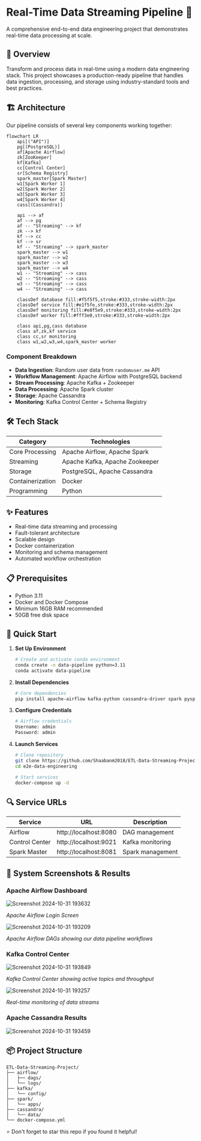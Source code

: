 

# Real-Time Data Streaming Pipeline 🚀

A comprehensive end-to-end data engineering project that demonstrates real-time data processing at scale.

## 🌟 Overview

Transform and process data in real-time using a modern data engineering stack. This project showcases a production-ready pipeline that handles data ingestion, processing, and storage using industry-standard tools and best practices.

## 🏗️ Architecture

Our pipeline consists of several key components working together:

```mermaid
flowchart LR
    api[("API")]
    pg[(PostgreSQL)]
    af[Apache Airflow]
    zk[ZooKeeper]
    kf[Kafka]
    cc[Control Center]
    sr[Schema Registry]
    spark_master[Spark Master]
    w1[Spark Worker 1]
    w2[Spark Worker 2]
    w3[Spark Worker 3]
    w4[Spark Worker 4]
    cass[(Cassandra)]

    api --> af
    af --> pg
    af -- "Streaming" --> kf
    zk --> kf
    kf --> cc
    kf --> sr
    kf -- "Streaming" --> spark_master
    spark_master --> w1
    spark_master --> w2
    spark_master --> w3
    spark_master --> w4
    w1 -- "Streaming" --> cass
    w2 -- "Streaming" --> cass
    w3 -- "Streaming" --> cass
    w4 -- "Streaming" --> cass

    classDef database fill:#f5f5f5,stroke:#333,stroke-width:2px
    classDef service fill:#e1f5fe,stroke:#333,stroke-width:2px
    classDef monitoring fill:#e8f5e9,stroke:#333,stroke-width:2px
    classDef worker fill:#fff3e0,stroke:#333,stroke-width:2px

    class api,pg,cass database
    class af,zk,kf service
    class cc,sr monitoring
    class w1,w2,w3,w4,spark_master worker
```

### Component Breakdown
- **Data Ingestion**: Random user data from `randomuser.me` API
- **Workflow Management**: Apache Airflow with PostgreSQL backend
- **Stream Processing**: Apache Kafka + Zookeeper
- **Data Processing**: Apache Spark cluster
- **Storage**: Apache Cassandra
- **Monitoring**: Kafka Control Center + Schema Registry

## 🛠️ Tech Stack

| Category | Technologies |
|----------|-------------|
| Core Processing | Apache Airflow, Apache Spark |
| Streaming | Apache Kafka, Apache Zookeeper |
| Storage | PostgreSQL, Apache Cassandra |
| Containerization | Docker |
| Programming | Python |

## ✨ Features

- Real-time data streaming and processing
- Fault-tolerant architecture
- Scalable design
- Docker containerization
- Monitoring and schema management
- Automated workflow orchestration

## 📋 Prerequisites

- Python 3.11
- Docker and Docker Compose
- Minimum 16GB RAM recommended
- 50GB free disk space

## 🚀 Quick Start

1. **Set Up Environment**
   ```bash
   # Create and activate conda environment
   conda create -n data-pipeline python=3.11
   conda activate data-pipeline
   ```

2. **Install Dependencies**
   ```bash
   # Core dependencies
   pip install apache-airflow kafka-python cassandra-driver spark pyspark
   ```

3. **Configure Credentials**
   ```bash
   # Airflow credentials
   Username: admin
   Password: admin
   ```

4. **Launch Services**
   ```bash
   # Clone repository
   git clone https://github.com/Shaabanm2018/ETL-Data-Streaming-Project.git
   cd e2e-data-engineering

   # Start services
   docker-compose up -d
   ```

## 🔍 Service URLs

| Service | URL | Description |
|---------|-----|-------------|
| Airflow | http://localhost:8080 | DAG management |
| Control Center | http://localhost:9021 | Kafka monitoring |
| Spark Master | http://localhost:8081 | Spark management |

## 📸 System Screenshots & Results

### Apache Airflow Dashboard

![Screenshot 2024-10-31 193632](https://github.com/user-attachments/assets/1d26b43b-4d16-415c-959b-0e87deaae541)

*Apache Airflow Login Screen*

![Screenshot 2024-10-31 193209](https://github.com/user-attachments/assets/d8c9f9b7-0bee-487f-ab3c-6b8f4bf138e0)

*Apache Airflow DAGs showing our data pipeline workflows*

### Kafka Control Center
![Screenshot 2024-10-31 193849](https://github.com/user-attachments/assets/e92eda2c-6ee2-4820-b83f-3d045be5da13)

*Kafka Control Center showing active topics and throughput*

![Screenshot 2024-10-31 193257](https://github.com/user-attachments/assets/100832ff-e153-490f-8e9d-c51b4198c404)

*Real-time monitoring of data streams*

### Apache Cassandra Results
![Screenshot 2024-10-31 193459](https://github.com/user-attachments/assets/6b87dded-cab6-41da-bc6d-8de39a405087)


## 📦 Project Structure

```
ETL-Data-Streaming-Project/
├── airflow/
│   ├── dags/
│   └── logs/
├── kafka/
│   └── config/
├── spark/
│   └── apps/
├── cassandra/
│   └── data/
└── docker-compose.yml
```

⭐ Don't forget to star this repo if you found it helpful!

